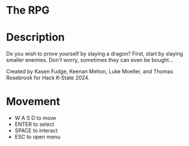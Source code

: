 # The RPG

# Description
Do you wish to prove yourself by slaying a dragon? First, start by slaying smaller enemies. Don't worry, sometimes they can even be bought...

Created by Kasen Fudge, Keenan Melton, Luke Moeller, and Thomas Rosebrook for Hack K-State 2024.

# Movement
- W A S D to move
- ENTER to select
- SPACE to interact
- ESC to open menu
